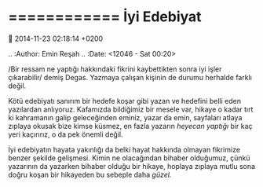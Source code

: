 ============
İyi Edebiyat
============

:date: 2014-11-23 02:18:14 +0200

.. :Author: Emin Reşah
.. :Date:   <12046 - Sat 00:20>

/Bir ressam ne yaptığı hakkındaki fikrini kaybettikten sonra iyi işler
çıkarabilir/ demiş Degas. Yazmaya çalışan kişinin de durumu herhalde
farklı değil.

Kötü edebiyatı sanırım bir hedefe koşar gibi yazan ve hedefini belli
eden yazılardan anlıyoruz. Kafamızda bildiğimiz bir mesele var, hikaye o
kadar tırt ki kahramanın galip geleceğinden eminiz, yazar da emin,
sayfaları atlaya zıplaya okusak bize kimse küsmez, en fazla yazarın
*heyecan yaptığı* bir kaç yeri kaçırırız, o da pek önemli değil.

İyi edebiyatın hayata yakınlığı da belki hayat hakkında olmayan
fikrimize benzer şekilde gelişmesi. Kimin ne olacağından bihaber
olduğumuz, çünkü yazarının da yazarken bihaber olduğu bir hikaye,
hoplaya zıplaya mutlu sona doğru koşan bir hikayeden bu sebeple daha
*güzel.*
